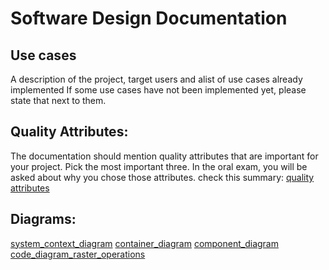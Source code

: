 # Software Design Documentation

## Use cases 

A description of the project, target users and alist of use cases already implemented If some use cases have not been implemented yet, please state that next to them.

## Quality Attributes:

The documentation should mention quality attributes that are important for your project. Pick the most important three. In the oral exam, you will be asked about why you chose those attributes. check this summary: [quality attributes](https://blog.devgenius.io/top-10-architecture-characteristics-non-functional-requirements-with-cheatsheat-7ad14bbb0a9b)

## Diagrams:

[system_context_diagram](https://github.com/OceanEcoWatch/PlasticDetectionService/blob/main/docs/system_context_diagram.puml)
[container_diagram](https://github.com/OceanEcoWatch/PlasticDetectionService/blob/main/docs/container_diagram.puml)
[component_diagram](https://github.com/OceanEcoWatch/PlasticDetectionService/blob/main/docs/component_diagram.puml)
[code_diagram_raster_operations](https://github.com/OceanEcoWatch/PlasticDetectionService/blob/main/docs/code_diagram_raster_operations.puml)
